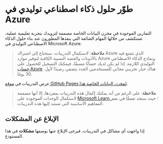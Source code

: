 # طوّر حلول ذكاء اصطناعي توليدي في Azure

التمارين الموجودة في مخزن البيانات الخاصة مصممة لتزويدك بتجربة تعليمية عملية، تستكشف من خلالها المهام الشائعة التي ينفذها المطورون عند بناء حلول الذكاء الاصطناعي التوليدي في Microsoft Azure.

> **ملاحظة**: لاستكمال التدريبات، ستحتاج إلى اشتراك Azure الذي تتمتع فيه بالأذونات والحصة النسبية الكافية لتوفير موارد Azure ونماذج الذكاء الاصطناعي التوليدي اللازمة. إذا لم يكن لديك حسابًا مسبقًا، فيمكنك التسجيل للحصول على [حساب Azure](https://azure.microsoft.com/free). هناك خيار تجريبي مجاني للمستخدمين الجدد يتضمن رصيدًا لأول 30 يومًا.

عرض التدريبات في [موقع GitHub Pages لمخزن البيانات الخاصة هذا](https://microsoftlearning.github.io/mslearn-ai-services/).


> **ملاحظة**: على الرغم من أنه يمكنك إكمال هذه التدريبات بمفردها، إلا أنها مصممة لاستكمال الوحدات الموجودة على [Microsoft Learn](https://learn.microsoft.com/training/paths/get-started-azure-ai/)؛ حيث ستجد تعمقًا في بعض المفاهيم الأساسية التي تستند إليها هذه التدريبات.

## الإبلاغ عن المشكلات

إذا واجهت أي مشاكل في التدريبات، فيرجى الإبلاغ عنها بوصفها **مشكلات** في هذا المستودع.
